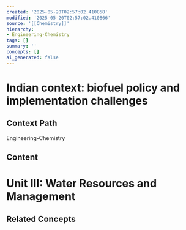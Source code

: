 ```yaml
---
created: '2025-05-20T02:57:02.410858'
modified: '2025-05-20T02:57:02.410866'
source: '[[Chemistry]]'
hierarchy:
- Engineering-Chemistry
tags: []
summary: ''
concepts: []
ai_generated: false
---
```


# Indian context: biofuel policy and implementation challenges

## Context Path
Engineering-Chemistry

## Content

# Unit III: Water Resources and Management


## Related Concepts
